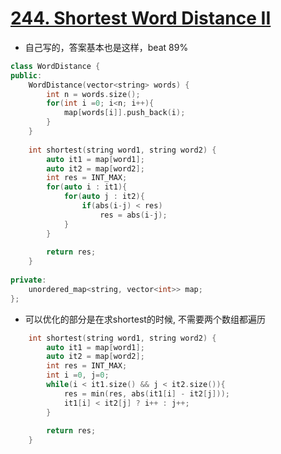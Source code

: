 # [244. Shortest Word Distance II](https://leetcode.com/problems/shortest-word-distance-ii/#/description)
* 自己写的，答案基本也是这样，beat 89%

```C++
class WordDistance {
public:
    WordDistance(vector<string> words) {
        int n = words.size();
        for(int i =0; i<n; i++){
            map[words[i]].push_back(i);
        }
    }
    
    int shortest(string word1, string word2) {
        auto it1 = map[word1];
        auto it2 = map[word2];
        int res = INT_MAX;
        for(auto i : it1){
            for(auto j : it2){
                if(abs(i-j) < res)
                    res = abs(i-j);
            }
        }
        
        return res;
    }
    
private:
    unordered_map<string, vector<int>> map;
};

```

* 可以优化的部分是在求shortest的时候, 不需要两个数组都遍历

```C++
    int shortest(string word1, string word2) {
        auto it1 = map[word1];
        auto it2 = map[word2];
        int res = INT_MAX;
        int i =0, j=0;
        while(i < it1.size() && j < it2.size()){
            res = min(res, abs(it1[i] - it2[j]));
            it1[i] < it2[j] ? i++ : j++;
        }
        
        return res;
    }
```
			
